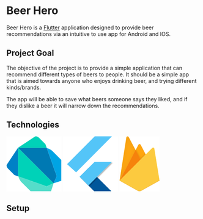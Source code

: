 # Beer Hero

Beer Hero is a [Flutter](https://flutter.io/) application designed to provide beer recommendations
via an intuitive to use app for Android and IOS.

## Project Goal
The objective of the project is to provide a simple application that can recommend different types of beers to people. 
It should be a simple app that is aimed towards anyone who enjoys drinking beer, 
and trying different kinds/brands. 

The app will be able to save what beers someone says they liked, 
and if they dislike a beer it will narrow down the recommendations.

## Technologies
[![Dart](./internals/logos/dart-144.png)](https://www.dartlang.org/)
[![Flutter](./internals/logos/flutter-144.png)](https://www.flutter.io/)
[![Firebase](./internals/logos/firebase-144.png)](https://firebase.google.com/)

## Setup





